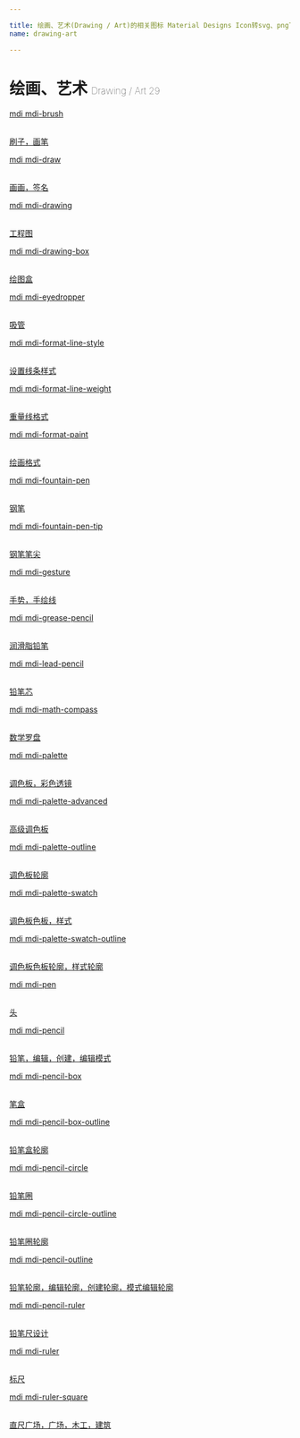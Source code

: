 ```yaml
---

title: 绘画、艺术(Drawing / Art)的相关图标 Material Designs Icon转svg、png下载
name: drawing-art

---
```


# 绘画、艺术  <small style="font-size: 60%;font-weight: 100">Drawing / Art <span class="badge-secondary badge">29</span> </small>

<search tag="drawing-art" :max="0"/>

<div class="icon-list row" id="search-show"><a href="/icon/brush.html" class="icon-item col-6 col-sm-4 col-md-2"><div class="icon-item-inner"><i class="mdi mdi-brush"></i><p><span>mdi mdi-brush</span></p> <p><br> 刷子，画笔</p></div></a><a href="/icon/draw.html" class="icon-item col-6 col-sm-4 col-md-2"><div class="icon-item-inner"><i class="mdi mdi-draw"></i><p><span>mdi mdi-draw</span></p> <p><br> 画画，签名</p></div></a><a href="/icon/drawing.html" class="icon-item col-6 col-sm-4 col-md-2"><div class="icon-item-inner"><i class="mdi mdi-drawing"></i><p><span>mdi mdi-drawing</span></p> <p><br> 工程图</p></div></a><a href="/icon/drawing-box.html" class="icon-item col-6 col-sm-4 col-md-2"><div class="icon-item-inner"><i class="mdi mdi-drawing-box"></i><p><span>mdi mdi-drawing-box</span></p> <p><br> 绘图盒</p></div></a><a href="/icon/eyedropper.html" class="icon-item col-6 col-sm-4 col-md-2"><div class="icon-item-inner"><i class="mdi mdi-eyedropper"></i><p><span>mdi mdi-eyedropper</span></p> <p><br> 吸管</p></div></a><a href="/icon/format-line-style.html" class="icon-item col-6 col-sm-4 col-md-2"><div class="icon-item-inner"><i class="mdi mdi-format-line-style"></i><p><span>mdi mdi-format-line-style</span></p> <p><br> 设置线条样式</p></div></a><a href="/icon/format-line-weight.html" class="icon-item col-6 col-sm-4 col-md-2"><div class="icon-item-inner"><i class="mdi mdi-format-line-weight"></i><p><span>mdi mdi-format-line-weight</span></p> <p><br> 重量线格式</p></div></a><a href="/icon/format-paint.html" class="icon-item col-6 col-sm-4 col-md-2"><div class="icon-item-inner"><i class="mdi mdi-format-paint"></i><p><span>mdi mdi-format-paint</span></p> <p><br> 绘画格式</p></div></a><a href="/icon/fountain-pen.html" class="icon-item col-6 col-sm-4 col-md-2"><div class="icon-item-inner"><i class="mdi mdi-fountain-pen"></i><p><span>mdi mdi-fountain-pen</span></p> <p><br> 钢笔</p></div></a><a href="/icon/fountain-pen-tip.html" class="icon-item col-6 col-sm-4 col-md-2"><div class="icon-item-inner"><i class="mdi mdi-fountain-pen-tip"></i><p><span>mdi mdi-fountain-pen-tip</span></p> <p><br> 钢笔笔尖</p></div></a><a href="/icon/gesture.html" class="icon-item col-6 col-sm-4 col-md-2"><div class="icon-item-inner"><i class="mdi mdi-gesture"></i><p><span>mdi mdi-gesture</span></p> <p><br> 手势，手绘线</p></div></a><a href="/icon/grease-pencil.html" class="icon-item col-6 col-sm-4 col-md-2"><div class="icon-item-inner"><i class="mdi mdi-grease-pencil"></i><p><span>mdi mdi-grease-pencil</span></p> <p><br> 润滑脂铅笔</p></div></a><a href="/icon/lead-pencil.html" class="icon-item col-6 col-sm-4 col-md-2"><div class="icon-item-inner"><i class="mdi mdi-lead-pencil"></i><p><span>mdi mdi-lead-pencil</span></p> <p><br> 铅笔芯</p></div></a><a href="/icon/math-compass.html" class="icon-item col-6 col-sm-4 col-md-2"><div class="icon-item-inner"><i class="mdi mdi-math-compass"></i><p><span>mdi mdi-math-compass</span></p> <p><br> 数学罗盘</p></div></a><a href="/icon/palette.html" class="icon-item col-6 col-sm-4 col-md-2"><div class="icon-item-inner"><i class="mdi mdi-palette"></i><p><span>mdi mdi-palette</span></p> <p><br> 调色板，彩色透镜</p></div></a><a href="/icon/palette-advanced.html" class="icon-item col-6 col-sm-4 col-md-2"><div class="icon-item-inner"><i class="mdi mdi-palette-advanced"></i><p><span>mdi mdi-palette-advanced</span></p> <p><br> 高级调色板</p></div></a><a href="/icon/palette-outline.html" class="icon-item col-6 col-sm-4 col-md-2"><div class="icon-item-inner"><i class="mdi mdi-palette-outline"></i><p><span>mdi mdi-palette-outline</span></p> <p><br> 调色板轮廓</p></div></a><a href="/icon/palette-swatch.html" class="icon-item col-6 col-sm-4 col-md-2"><div class="icon-item-inner"><i class="mdi mdi-palette-swatch"></i><p><span>mdi mdi-palette-swatch</span></p> <p><br> 调色板色板，样式</p></div></a><a href="/icon/palette-swatch-outline.html" class="icon-item col-6 col-sm-4 col-md-2"><div class="icon-item-inner"><i class="mdi mdi-palette-swatch-outline"></i><p><span>mdi mdi-palette-swatch-outline</span></p> <p><br> 调色板色板轮廓，样式轮廓</p></div></a><a href="/icon/pen.html" class="icon-item col-6 col-sm-4 col-md-2"><div class="icon-item-inner"><i class="mdi mdi-pen"></i><p><span>mdi mdi-pen</span></p> <p><br> 头</p></div></a><a href="/icon/pencil.html" class="icon-item col-6 col-sm-4 col-md-2"><div class="icon-item-inner"><i class="mdi mdi-pencil"></i><p><span>mdi mdi-pencil</span></p> <p><br> 铅笔，编辑，创建，编辑模式</p></div></a><a href="/icon/pencil-box.html" class="icon-item col-6 col-sm-4 col-md-2"><div class="icon-item-inner"><i class="mdi mdi-pencil-box"></i><p><span>mdi mdi-pencil-box</span></p> <p><br> 笔盒</p></div></a><a href="/icon/pencil-box-outline.html" class="icon-item col-6 col-sm-4 col-md-2"><div class="icon-item-inner"><i class="mdi mdi-pencil-box-outline"></i><p><span>mdi mdi-pencil-box-outline</span></p> <p><br> 铅笔盒轮廓</p></div></a><a href="/icon/pencil-circle.html" class="icon-item col-6 col-sm-4 col-md-2"><div class="icon-item-inner"><i class="mdi mdi-pencil-circle"></i><p><span>mdi mdi-pencil-circle</span></p> <p><br> 铅笔圈</p></div></a><a href="/icon/pencil-circle-outline.html" class="icon-item col-6 col-sm-4 col-md-2"><div class="icon-item-inner"><i class="mdi mdi-pencil-circle-outline"></i><p><span>mdi mdi-pencil-circle-outline</span></p> <p><br> 铅笔圈轮廓</p></div></a><a href="/icon/pencil-outline.html" class="icon-item col-6 col-sm-4 col-md-2"><div class="icon-item-inner"><i class="mdi mdi-pencil-outline"></i><p><span>mdi mdi-pencil-outline</span></p> <p><br> 铅笔轮廓，编辑轮廓，创建轮廓，模式编辑轮廓</p></div></a><a href="/icon/pencil-ruler.html" class="icon-item col-6 col-sm-4 col-md-2"><div class="icon-item-inner"><i class="mdi mdi-pencil-ruler"></i><p><span>mdi mdi-pencil-ruler</span></p> <p><br> 铅笔尺设计</p></div></a><a href="/icon/ruler.html" class="icon-item col-6 col-sm-4 col-md-2"><div class="icon-item-inner"><i class="mdi mdi-ruler"></i><p><span>mdi mdi-ruler</span></p> <p><br> 标尺</p></div></a><a href="/icon/ruler-square.html" class="icon-item col-6 col-sm-4 col-md-2"><div class="icon-item-inner"><i class="mdi mdi-ruler-square"></i><p><span>mdi mdi-ruler-square</span></p> <p><br> 直尺广场，广场，木工，建筑</p></div></a></div>

